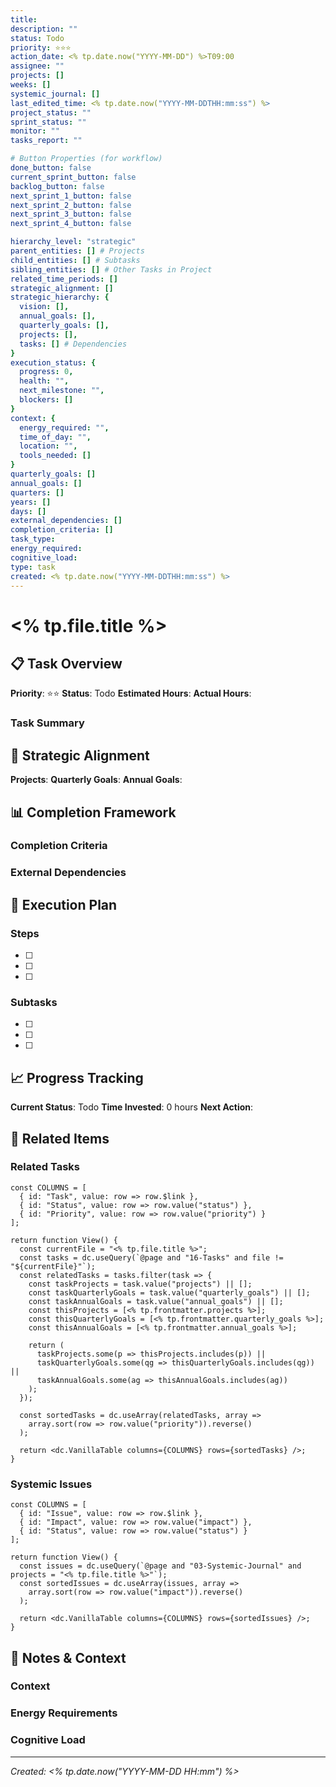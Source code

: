 ```yaml
---
title: 
description: ""
status: Todo
priority: ⭐⭐⭐
action_date: <% tp.date.now("YYYY-MM-DD") %>T09:00
assignee: ""
projects: []
weeks: []
systemic_journal: []
last_edited_time: <% tp.date.now("YYYY-MM-DDTHH:mm:ss") %>
project_status: ""
sprint_status: ""
monitor: ""
tasks_report: ""

# Button Properties (for workflow)
done_button: false
current_sprint_button: false
backlog_button: false
next_sprint_1_button: false
next_sprint_2_button: false
next_sprint_3_button: false
next_sprint_4_button: false

hierarchy_level: "strategic"
parent_entities: [] # Projects
child_entities: [] # Subtasks
sibling_entities: [] # Other Tasks in Project
related_time_periods: []
strategic_alignment: []
strategic_hierarchy: {
  vision: [],
  annual_goals: [],
  quarterly_goals: [],
  projects: [],
  tasks: [] # Dependencies
}
execution_status: {
  progress: 0,
  health: "",
  next_milestone: "",
  blockers: []
}
context: {
  energy_required: "",
  time_of_day: "",
  location: "",
  tools_needed: []
}
quarterly_goals: []
annual_goals: []
quarters: []
years: []
days: []
external_dependencies: []
completion_criteria: []
task_type: 
energy_required: 
cognitive_load: 
type: task
created: <% tp.date.now("YYYY-MM-DDTHH:mm:ss") %>
---
```


# <% tp.file.title %>

## 📋 Task Overview

**Priority**: ⭐⭐
**Status**: Todo
**Estimated Hours**: 
**Actual Hours**: 

### Task Summary

## 🎯 Strategic Alignment

**Projects**: 
**Quarterly Goals**: 
**Annual Goals**: 

## 📊 Completion Framework

### Completion Criteria

### External Dependencies

## 🚀 Execution Plan

### Steps
- [ ] 
- [ ] 
- [ ] 

### Subtasks
- [ ] 
- [ ] 
- [ ] 

## 📈 Progress Tracking

**Current Status**: Todo
**Time Invested**: 0 hours
**Next Action**: 

## 🔗 Related Items

### Related Tasks
```datacorejsx
const COLUMNS = [
  { id: "Task", value: row => row.$link },
  { id: "Status", value: row => row.value("status") },
  { id: "Priority", value: row => row.value("priority") }
];

return function View() {
  const currentFile = "<% tp.file.title %>";
  const tasks = dc.useQuery(`@page and "16-Tasks" and file != "${currentFile}"`);
  const relatedTasks = tasks.filter(task => {
    const taskProjects = task.value("projects") || [];
    const taskQuarterlyGoals = task.value("quarterly_goals") || [];
    const taskAnnualGoals = task.value("annual_goals") || [];
    const thisProjects = [<% tp.frontmatter.projects %>];
    const thisQuarterlyGoals = [<% tp.frontmatter.quarterly_goals %>];
    const thisAnnualGoals = [<% tp.frontmatter.annual_goals %>];
    
    return (
      taskProjects.some(p => thisProjects.includes(p)) ||
      taskQuarterlyGoals.some(qg => thisQuarterlyGoals.includes(qg)) ||
      taskAnnualGoals.some(ag => thisAnnualGoals.includes(ag))
    );
  });
  
  const sortedTasks = dc.useArray(relatedTasks, array => 
    array.sort(row => row.value("priority")).reverse()
  );
  
  return <dc.VanillaTable columns={COLUMNS} rows={sortedTasks} />;
}
```

### Systemic Issues
```datacorejsx
const COLUMNS = [
  { id: "Issue", value: row => row.$link },
  { id: "Impact", value: row => row.value("impact") },
  { id: "Status", value: row => row.value("status") }
];

return function View() {
  const issues = dc.useQuery(`@page and "03-Systemic-Journal" and projects = "<% tp.file.title %>"`);
  const sortedIssues = dc.useArray(issues, array => 
    array.sort(row => row.value("impact")).reverse()
  );
  
  return <dc.VanillaTable columns={COLUMNS} rows={sortedIssues} />;
}
```

## 📝 Notes & Context

### Context

### Energy Requirements

### Cognitive Load

---

*Created: <% tp.date.now("YYYY-MM-DD HH:mm") %>*
